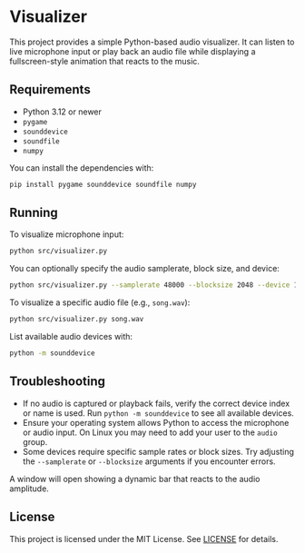 # Visualizer

This project provides a simple Python-based audio visualizer. It can listen to live microphone input or play back an audio file while displaying a fullscreen-style animation that reacts to the music.

## Requirements
- Python 3.12 or newer
- `pygame`
- `sounddevice`
- `soundfile`
- `numpy`

You can install the dependencies with:

```bash
pip install pygame sounddevice soundfile numpy
```

## Running

To visualize microphone input:

```bash
python src/visualizer.py
```

You can optionally specify the audio samplerate, block size, and device:

```bash
python src/visualizer.py --samplerate 48000 --blocksize 2048 --device 1
```

To visualize a specific audio file (e.g., `song.wav`):

```bash
python src/visualizer.py song.wav
```

List available audio devices with:

```bash
python -m sounddevice
```

## Troubleshooting

- If no audio is captured or playback fails, verify the correct device index or
  name is used. Run `python -m sounddevice` to see all available devices.
- Ensure your operating system allows Python to access the microphone or audio
  input. On Linux you may need to add your user to the `audio` group.
- Some devices require specific sample rates or block sizes. Try adjusting the
  `--samplerate` or `--blocksize` arguments if you encounter errors.

A window will open showing a dynamic bar that reacts to the audio amplitude.

## License

This project is licensed under the MIT License. See [LICENSE](LICENSE) for details.
